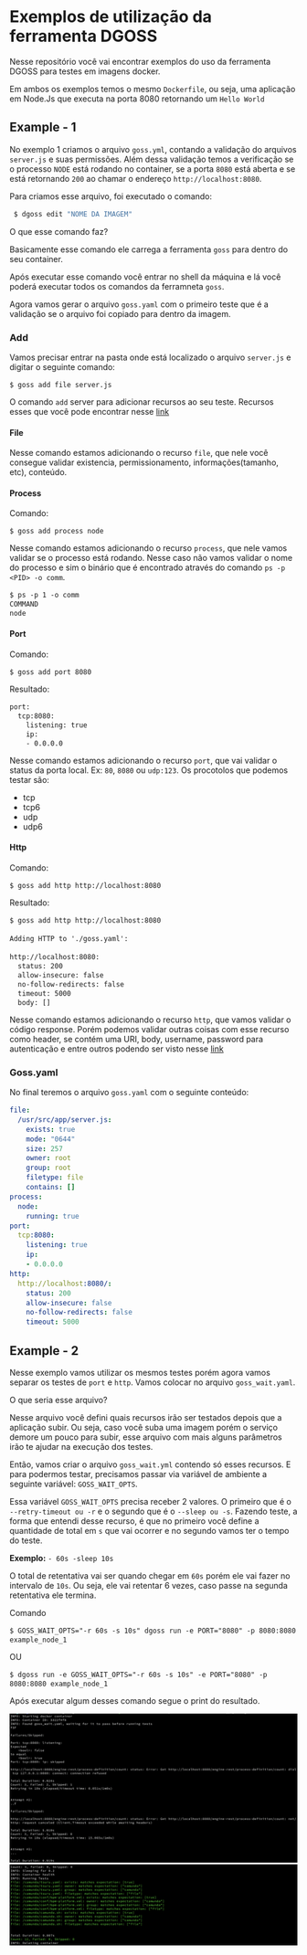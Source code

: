 # Exemplos de utilização da ferramenta DGOSS

Nesse repositório você vai encontrar exemplos do uso da ferramenta DGOSS para testes em imagens docker.


Em ambos os exemplos temos o mesmo `Dockerfile`, ou seja, uma aplicação em Node.Js que executa na porta 8080 retornando um `Hello World`

## Example - 1

No exemplo 1 criamos o arquivo `goss.yml`, contando a validação do arquivos `server.js` e suas permissões. Além dessa validação temos a verificação se o processo `NODE` está rodando no container, se a porta `8080` está aberta e se está retornando `200` ao chamar o endereço `http://localhost:8080`.

Para criamos esse arquivo, foi executado o comando: 
```sh
 $ dgoss edit "NOME DA IMAGEM"
```
O que esse comando faz?

Basicamente esse comando ele carrega a ferramenta `goss` para dentro do seu container.

Após executar esse comando você entrar no shell da máquina e lá você poderá executar todos os comandos da ferramneta `goss`.

Agora vamos gerar o arquivo `goss.yaml` com o primeiro teste que é a validação se o arquivo foi copiado para dentro da imagem. 

### Add

Vamos precisar entrar na pasta onde está localizado o arquivo `server.js` e digitar o seguinte comando:
```shell
$ goss add file server.js
```
O comando `add` server para adicionar recursos ao seu teste. Recursos esses que você pode encontrar nesse [link](https://github.com/aelsabbahy/goss/blob/master/docs/manual.md)

#### File

Nesse comando estamos adicionando o recurso `file`, que nele você consegue validar existencia, permissionamento, informações(tamanho, etc), conteúdo.

#### Process
Comando:
```shell
$ goss add process node
```

Nesse comando estamos adicionando o recurso `process`, que nele vamos validar se o processo está rodando. Nesse caso não vamos validar o nome do processo e sim o binário que é encontrado através do comando `ps -p <PID> -o comm`.
```shell
$ ps -p 1 -o comm
COMMAND
node
```

#### Port

Comando:
```shell
$ goss add port 8080
```
Resultado:
```
port:
  tcp:8080:
    listening: true
    ip:
    - 0.0.0.0
```

Nesse comando estamos adicionando o recurso `port`, que vai validar o status da porta local. Ex: `80`, `8080` ou `udp:123`.
Os procotolos que podemos testar são:

* tcp
* tcp6
* udp
* udp6


#### Http

Comando:
```shell
$ goss add http http://localhost:8080
```
Resultado:
```shell
$ goss add http http://localhost:8080

Adding HTTP to './goss.yaml':

http://localhost:8080:
  status: 200
  allow-insecure: false
  no-follow-redirects: false
  timeout: 5000
  body: []
```

Nesse comando estamos adicionando o recurso `http`, que vamos validar o código response. Porém podemos validar outras coisas com esse recurso como header, se contém uma URI, body, username, password para autenticação e entre outros podendo ser visto nesse [link](https://github.com/aelsabbahy/goss/blob/master/docs/manual.md#http)





### Goss.yaml

No final teremos o arquivo `goss.yaml` com o seguinte conteúdo:
```yaml
file:
  /usr/src/app/server.js:
    exists: true
    mode: "0644"
    size: 257
    owner: root
    group: root
    filetype: file
    contains: []
process:
  node:
    running: true
port:
  tcp:8080:
    listening: true
    ip:
    - 0.0.0.0
http:
  http://localhost:8080/:
    status: 200
    allow-insecure: false
    no-follow-redirects: false
    timeout: 5000
```



## Example - 2

Nesse exemplo vamos utilizar os mesmos testes porém agora vamos separar os testes de `port` e `http`. Vamos colocar no arquivo `goss_wait.yaml`. 

O que seria esse arquivo?

Nesse arquivo você defini quais recursos irão ser testados depois que a aplicação subir. Ou seja, caso você suba uma imagem porém o serviço demore um pouco para subir, esse arquivo com mais alguns parâmetros irão te ajudar na execução dos testes.


Então, vamos criar o arquivo `goss_wait.yml` contendo só esses recursos. E para podermos testar, precisamos passar via variável de ambiente a seguinte variável: `GOSS_WAIT_OPTS`. 

Essa variável `GOSS_WAIT_OPTS` precisa receber 2 valores. O primeiro que é o `--retry-timeout ou -r` e o segundo que é o `--sleep ou -s`. Fazendo teste, a forma que entendi desse recurso, é que no primeiro você define a quantidade de total em `s` que vai ocorrer e no segundo vamos ter o tempo do teste. 

**Exemplo:** ```- 60s -sleep 10s```

O total de retentativa vai ser quando chegar em `60s` porém ele vai fazer no intervalo de `10s`. Ou seja, ele vai retentar 6 vezes, caso passe na segunda retentativa ele termina.

Comando
```shell
$ GOSS_WAIT_OPTS="-r 60s -s 10s" dgoss run -e PORT="8080" -p 8080:8080 example_node_1
```

OU
```shell
$ dgoss run -e GOSS_WAIT_OPTS="-r 60s -s 10s" -e PORT="8080" -p 8080:8080 example_node_1
```

Após executar algum desses comando segue o print do resultado.

![image info](img/goss_wait_1.png)
![image info](img/goss_wait_2.png)



